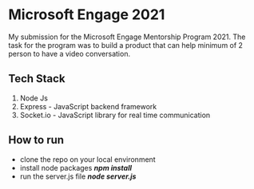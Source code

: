 # Microsoft Engage 2021
My submission for the Microsoft Engage Mentorship Program 2021. The task for the program was to build a product that can help minimum of 2 person to have a video conversation.

## Tech Stack
1. Node Js
2. Express - JavaScript backend framework
3. Socket.io - JavaScript library for real time communication

## How to run
- clone the repo on your local environment
- install node packages ***npm install***
- run the server.js file ***node server.js***
